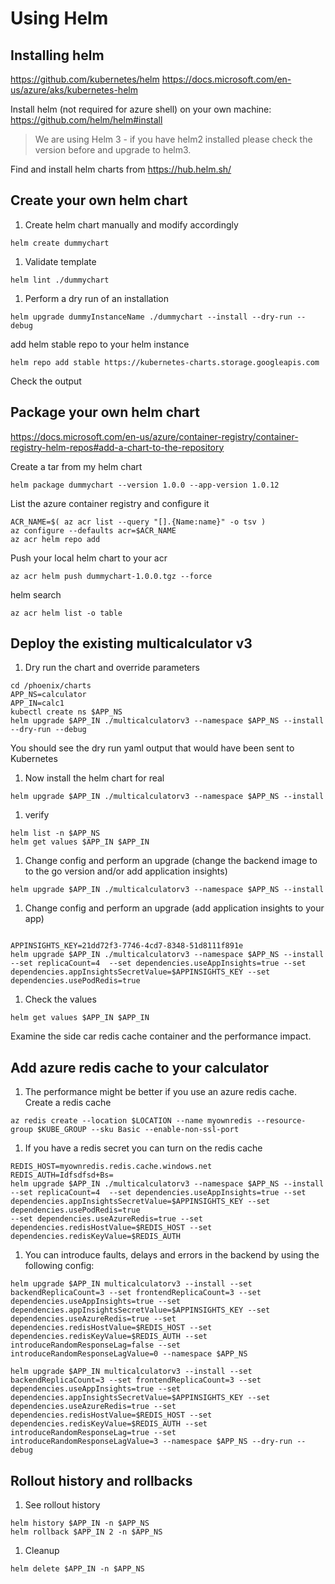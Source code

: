 # Using Helm

## Installing helm
https://github.com/kubernetes/helm
https://docs.microsoft.com/en-us/azure/aks/kubernetes-helm

Install helm (not required for azure shell) on your own machine: https://github.com/helm/helm#install

> We are using Helm 3 - if you have helm2 installed please check the version before and upgrade to helm3.

Find and install helm charts from https://hub.helm.sh/

## Create your own helm chart

1. Create helm chart manually and modify accordingly

```
helm create dummychart
```

1. Validate template
```
helm lint ./dummychart
```

1. Perform a dry run of an installation
```
helm upgrade dummyInstanceName ./dummychart --install --dry-run --debug
```

add helm stable repo to your helm instance
```
helm repo add stable https://kubernetes-charts.storage.googleapis.com
```

Check the output

## Package your own helm chart
https://docs.microsoft.com/en-us/azure/container-registry/container-registry-helm-repos#add-a-chart-to-the-repository

Create a tar from my helm chart
```
helm package dummychart --version 1.0.0 --app-version 1.0.12
```

List the azure container registry and configure it
```
ACR_NAME=$( az acr list --query "[].{Name:name}" -o tsv )
az configure --defaults acr=$ACR_NAME
az acr helm repo add
```

Push your local helm chart to your acr
```
az acr helm push dummychart-1.0.0.tgz --force
```

helm search 
```
az acr helm list -o table
```

## Deploy the existing multicalculator v3

1. Dry run the chart and override parameters
```
cd /phoenix/charts
APP_NS=calculator
APP_IN=calc1
kubectl create ns $APP_NS
helm upgrade $APP_IN ./multicalculatorv3 --namespace $APP_NS --install --dry-run --debug
```

You should see the dry run yaml output that would have been sent to Kubernetes

1. Now install the helm chart for real
```
helm upgrade $APP_IN ./multicalculatorv3 --namespace $APP_NS --install
```

1. verify
```
helm list -n $APP_NS
helm get values $APP_IN $APP_IN
```

1. Change config and perform an upgrade (change the backend image to to the go version and/or add application insights)
```
helm upgrade $APP_IN ./multicalculatorv3 --namespace $APP_NS --install
```

1. Change config and perform an upgrade (add application insights to your app)
```

APPINSIGHTS_KEY=21dd72f3-7746-4cd7-8348-51d8111f891e
helm upgrade $APP_IN ./multicalculatorv3 --namespace $APP_NS --install  --set replicaCount=4  --set dependencies.useAppInsights=true --set dependencies.appInsightsSecretValue=$APPINSIGHTS_KEY --set dependencies.usePodRedis=true
```

1. Check the values
```
helm get values $APP_IN $APP_IN
```

Examine the side car redis cache container and the performance impact.

## Add azure redis cache to your calculator

1. The performance might be better if you use an azure redis cache. Create a redis cache
```
az redis create --location $LOCATION --name myownredis --resource-group $KUBE_GROUP --sku Basic --enable-non-ssl-port
```

1. If you have a redis secret you can turn on the redis cache
```
REDIS_HOST=myownredis.redis.cache.windows.net
REDIS_AUTH=Idfsdfsd+Bs=
helm upgrade $APP_IN ./multicalculatorv3 --namespace $APP_NS --install  --set replicaCount=4  --set dependencies.useAppInsights=true --set dependencies.appInsightsSecretValue=$APPINSIGHTS_KEY --set dependencies.usePodRedis=true
--set dependencies.useAzureRedis=true --set dependencies.redisHostValue=$REDIS_HOST --set dependencies.redisKeyValue=$REDIS_AUTH
```

1. You can introduce faults, delays and errors in the backend by using the following config:
```
helm upgrade $APP_IN multicalculatorv3 --install --set backendReplicaCount=3 --set frontendReplicaCount=3 --set dependencies.useAppInsights=true --set dependencies.appInsightsSecretValue=$APPINSIGHTS_KEY --set dependencies.useAzureRedis=true --set dependencies.redisHostValue=$REDIS_HOST --set dependencies.redisKeyValue=$REDIS_AUTH --set introduceRandomResponseLag=false --set introduceRandomResponseLagValue=0 --namespace $APP_NS

helm upgrade $APP_IN multicalculatorv3 --install --set backendReplicaCount=3 --set frontendReplicaCount=3 --set dependencies.useAppInsights=true --set dependencies.appInsightsSecretValue=$APPINSIGHTS_KEY --set dependencies.useAzureRedis=true --set dependencies.redisHostValue=$REDIS_HOST --set dependencies.redisKeyValue=$REDIS_AUTH --set introduceRandomResponseLag=true --set introduceRandomResponseLagValue=3 --namespace $APP_NS --dry-run --debug
```

## Rollout history and rollbacks

1. See rollout history
```
helm history $APP_IN -n $APP_NS
helm rollback $APP_IN 2 -n $APP_NS
```

1. Cleanup
```
helm delete $APP_IN -n $APP_NS
```